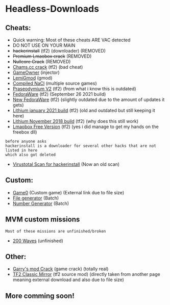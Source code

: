 # Headless-Downloads
## Cheats:
- Quick warning: Most of these cheats ARE VAC detected
- DO NOT USE ON YOUR MAIN
- ~~hackerinstall~~ (tf2) (downloader) (REMOVED)
- ~~Premium Lmaobox crack~~ (REMOVED)
- ~~Nullcore Crack~~ (REMOVED)
- [Chams.cc crack](https://cdn.discordapp.com/attachments/874303640469393479/889460175369555988/chamscc.dll) (tf2) (bad cheat)
- [GameOwner](https://cdn.discordapp.com/attachments/874303640469393479/889460436540481576/GameOwner.exe) (injector)
- [LemiGmod](https://cdn.discordapp.com/attachments/874303640469393479/889460565049749534/lemi.dll) (gmod)
- [Compiled NaCl](https://cdn.discordapp.com/attachments/874303640469393479/889460652912021504/NaCl.dll) (multiple source games)
- [Praseodymium V2](https://cdn.discordapp.com/attachments/874303640469393479/889460870889996288/1.dll) (tf2) (from what i know this is outdated)
- [FedoraWare](https://cdn.discordapp.com/attachments/874303640469393479/893252314272518184/FwareRelease.dll) (tf2) (September 26 2021 build)
- [New FedoraWare](https://cdn.discordapp.com/attachments/874303640469393479/947929237606764544/New_Fedoraware.dll) (tf2) (slightly outdated due to the amount of updates it gets)
- [Lithium january 2021 build](https://cdn.discordapp.com/attachments/874303640469393479/943927305187762227/hack.dll) (tf2) (old and outdated but still keeping it here)
- [Lithium November 2018 build](https://cdn.discordapp.com/attachments/874303640469393479/943927624437202984/lith.dll) (tf2) (why does this still work)
- [Lmaobox Free Version](https://cdn.discordapp.com/attachments/874303640469393479/947929560694018149/freebox.dll) (tf2) (yes i did manage to get my hands on the freebox dll)
```
before anyone asks
hackerinstall is a downloader for several other hacks that are not listed in here
which also got deleted
```
- [Virustotal Scan for hackerinstall](https://www.virustotal.com/gui/file/a09f8aecc287aaf0eb90deb58e72f886692004c310e66d9b9516196ee3fe4b61) (Now an old scan) 
## Custom:
- [Game0](https://drive.google.com/file/d/1VkcfTeqWAM0baBzi0wh4J_-ChZ0S5-s6/view) (Custom game) (External link due to file size)
- [File generator](https://cdn.discordapp.com/attachments/874303640469393479/890253373226496000/File_Generator.bat) (Batch)
- [Number Generator](https://cdn.discordapp.com/attachments/874303640469393479/890253832662171738/number_generator.bat) (Batch)

## MVM custom missions
```
Most of these missions are unfinished/broken
```
- [200 Waves](https://cdn.discordapp.com/attachments/874303640469393479/893449607533707284/mvm_rottenburg_200_waves_new.pop) (unfinished)
## Other:

- [Garry's mod Crack](https://cdn.discordapp.com/attachments/874303640469393479/889465237122715708/garrysmod-cracked.exe) (game crack) (totally real)
- [TF2 Classic Mirror](https://gg.apple-shack.org/tf2c/tf2classic-latest.zip) (tf2 source mod) (directly taken from another page meaning external download and also due to file size)

## More comming soon!

